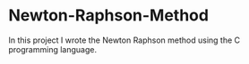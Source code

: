 # Newton-Raphson-Method
In this project I wrote the Newton Raphson method using the C programming language.
